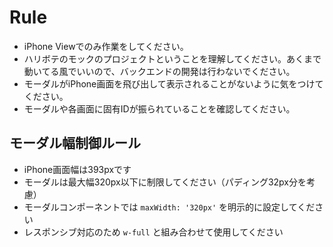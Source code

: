 
# Rule

- iPhone Viewでのみ作業をしてください。
- ハリボテのモックのプロジェクトということを理解してください。あくまで動いてる風でいいので、バックエンドの開発は行わないでください。
- モーダルがiPhone画面を飛び出して表示されることがないように気をつけてください。
- モーダルや各画面に固有IDが振られていることを確認してください。

## モーダル幅制御ルール

- iPhone画面幅は393pxです
- モーダルは最大幅320px以下に制限してください（パディング32px分を考慮）
- モーダルコンポーネントでは `maxWidth: '320px'` を明示的に設定してください
- レスポンシブ対応のため `w-full` と組み合わせて使用してください
